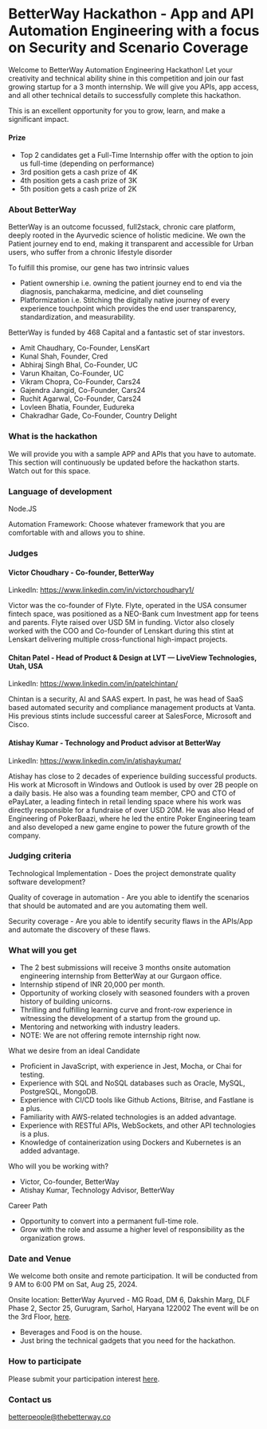 # BetterWay Hackathon - App and API Automation Engineering with a focus on Security and Scenario Coverage

Welcome to BetterWay Automation Engineering Hackathon! Let your creativity and technical ability shine in this competition and join our fast growing startup for a 3 month internship. We will give you APIs, app access, and all other technical details to successfully complete this hackathon.

This is an excellent opportunity for you to grow, learn, and make a significant impact.

#### Prize
- Top 2 candidates get a Full-Time Internship offer with the option to join us full-time (depending on performance)
- 3rd position gets a cash prize of 4K
- 4th position gets a cash prize of 3K
- 5th position gets a cash prize of 2K

### About BetterWay

BetterWay is an outcome focussed, full2stack, chronic care platform, deeply rooted in the Ayurvedic science of holistic medicine. We own the Patient journey end to end, making it transparent and accessible for Urban users, who suffer from a chronic lifestyle disorder

To fulfill this promise, our gene has two intrinsic values
- Patient ownership i.e. owning the patient journey end to end via the diagnosis, panchakarma, medicine, and diet counseling
- Platformization i.e. Stitching the digitally native journey of every experience touchpoint which provides the end user transparency, standardization, and measurability.


BetterWay is funded by 468 Capital and a fantastic set of star investors.  
- Amit Chaudhary, Co-Founder, LensKart  
- Kunal Shah, Founder, Cred  
- Abhiraj Singh Bhal, Co-Founder, UC  
- Varun Khaitan, Co-Founder, UC  
- Vikram Chopra, Co-Founder, Cars24  
- Gajendra Jangid, Co-Founder, Cars24  
- Ruchit Agarwal, Co-Founder, Cars24  
- Lovleen Bhatia, Founder, Eudureka  
- Chakradhar Gade, Co-Founder, Country Delight  

### What is the hackathon

We will provide you with a sample APP and APIs that you have to automate. This section will continuously be updated before the hackathon starts. Watch out for this space.

### Language of development

Node.JS

Automation Framework: Choose whatever framework that you are comfortable with and allows you to shine.

### Judges

#### Victor Choudhary - Co-founder, BetterWay

LinkedIn: https://www.linkedin.com/in/victorchoudhary1/

Victor was the co-founder of Flyte. Flyte, operated in the USA consumer fintech space, was positioned as a NEO-Bank cum Investment app for teens and parents. Flyte raised over USD 5M in funding. Victor also closely worked with the COO and Co-founder of Lenskart during this stint at Lenskart delivering multiple cross-functional high-impact projects.

#### Chitan Patel - Head of Product & Design at LVT — LiveView Technologies, Utah, USA

LinkedIn: https://www.linkedin.com/in/patelchintan/

Chintan is a security, AI and SAAS expert. In past, he was head of SaaS based automated security and compliance management products at Vanta. His previous stints include successful career at SalesForce, Microsoft and Cisco.

#### Atishay Kumar - Technology and Product advisor at BetterWay

LinkedIn: https://www.linkedin.com/in/atishaykumar/

Atishay has close to 2 decades of experience building successful products. His work at Microsoft in Windows and Outlook is used by over 2B people on a daily basis. He also was a founding team member, CPO and CTO of ePayLater, a leading fintech in retail lending space where his work was directly responsible for a fundraise of over USD 20M. He was also Head of Engineering of PokerBaazi, where he led the entire Poker Engineering team and also developed a new game engine to power the future growth of the company.

### Judging criteria

Technological Implementation - Does the project demonstrate quality software development?

Quality of coverage in automation - Are you able to identify the scenarios that should be automated and are you automating them well.

Security coverage - Are you able to identify security flaws in the APIs/App and automate the discovery of these flaws.

### What will you get
- The 2 best submissions will receive 3 months onsite automation engineering internship from BetterWay at our Gurgaon office.
- Internship stipend of INR 20,000 per month.
- Opportunity of working closely with seasoned founders with a proven history of building unicorns.
- Thrilling and fulfilling learning curve and front-row experience in witnessing the development of a startup from the ground up.
- Mentoring and networking with industry leaders.
- NOTE:  We are not offering remote internship right now.

What we desire from an ideal Candidate
- Proficient in JavaScript, with experience in Jest, Mocha, or Chai for testing.
- Experience with SQL and NoSQL databases such as Oracle, MySQL, PostgreSQL, MongoDB.
- Experience with CI/CD tools like Github Actions, Bitrise, and Fastlane is a plus.
- Familiarity with AWS-related technologies is an added advantage.
- Experience with RESTful APIs, WebSockets, and other API technologies is a plus.
- Knowledge of containerization using Dockers and Kubernetes is an added advantage.


Who will you be working with?
- Victor, Co-founder, BetterWay
- Atishay Kumar, Technology Advisor, BetterWay

Career Path
- Opportunity to convert into a permanent full-time role.
- Grow with the role and assume a higher level of responsibility as the organization grows.

### Date and Venue
We welcome both onsite and remote participation. It will be conducted from 9 AM to 6:00 PM on Sat, Aug 25, 2024.

Onsite location: 
BetterWay Ayurved - MG Road, DM 6, Dakshin Marg, DLF Phase 2, Sector 25, Gurugram, Sarhol, Haryana 122002
The event will be on the 3rd Floor, [here](https://maps.app.goo.gl/PCUA5MB2QzstEewV6).

- Beverages and Food is on the house.
- Just bring the technical gadgets that you need for the hackathon.

### How to participate

Please submit your participation interest [here](https://forms.gle/6E6yDyhDzuoGR4uE8).


### Contact us

betterpeople@thebetterway.co
